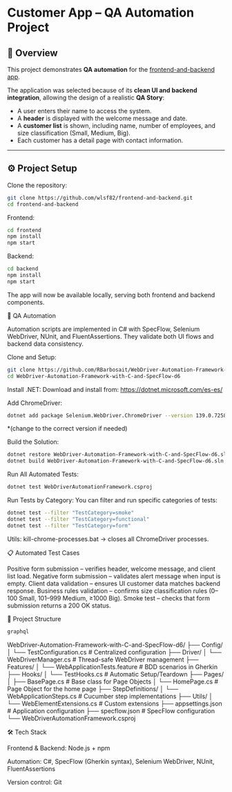 # Customer App – QA Automation Project

## 📖 Overview
This project demonstrates **QA automation** for the [frontend-and-backend app](https://github.com/wlsf82/frontend-and-backend).

The application was selected because of its **clean UI and backend integration**, allowing the design of a realistic **QA Story**:
- A user enters their name to access the system.
- A **header** is displayed with the welcome message and date.
- A **customer list** is shown, including name, number of employees, and size classification (Small, Medium, Big).
- Each customer has a detail page with contact information.

---

## ⚙️ Project Setup

Clone the repository:
```bash
git clone https://github.com/wlsf82/frontend-and-backend.git
cd frontend-and-backend
```

Frontend:
```bash
cd frontend
npm install
npm start
```

Backend:
```bash
cd backend
npm install
npm start
```

The app will now be available locally, serving both frontend and backend components.

🤖 QA Automation

Automation scripts are implemented in C# with SpecFlow, Selenium WebDriver, NUnit, and FluentAssertions.
They validate both UI flows and backend data consistency.

Clone and Setup:
```bash
git clone https://github.com/RBarbosait/WebDriver-Automation-Framework-with-C-and-SpecFlow-d6
cd WebDriver-Automation-Framework-with-C-and-SpecFlow-d6
```

Install .NET:
Download and install from: https://dotnet.microsoft.com/es-es/

Add ChromeDriver:
```bash
dotnet add package Selenium.WebDriver.ChromeDriver --version 139.0.7258.15400
``` 
*(change to the correct version if needed)

Build the Solution:
```bash
dotnet restore WebDriver-Automation-Framework-with-C-and-SpecFlow-d6.sln
dotnet build WebDriver-Automation-Framework-with-C-and-SpecFlow-d6.sln
```

Run All Automated Tests:
```bash
dotnet test WebDriverAutomationFramework.csproj
```

Run Tests by Category:
You can filter and run specific categories of tests:
```bash
dotnet test --filter "TestCategory=smoke"
dotnet test --filter "TestCategory=functional"
dotnet test --filter "TestCategory=form"
```
Utils:
kill-chrome-processes.bat → closes all ChromeDriver processes.

📋 Automated Test Cases

Positive form submission – verifies header, welcome message, and client list load.
Negative form submission – validates alert message when input is empty.
Client data validation – ensures UI customer data matches backend response.
Business rules validation – confirms size classification rules (0–100 Small, 101–999 Medium, ≥1000 Big).
Smoke test – checks that form submission returns a 200 OK status.

📂 Project Structure
```bash
graphql
```
WebDriver-Automation-Framework-with-C-and-SpecFlow-d6/
├── Config/
│   └── TestConfiguration.cs      # Centralized configuration
├── Driver/
│   └── WebDriverManager.cs       # Thread-safe WebDriver management
├── Features/
│   └── WebApplicationTests.feature # BDD scenarios in Gherkin
├── Hooks/
│   └── TestHooks.cs              # Automatic Setup/Teardown
├── Pages/
│   ├── BasePage.cs               # Base class for Page Objects
│   └── HomePage.cs               # Page Object for the home page
├── StepDefinitions/
│   └── WebApplicationSteps.cs    # Cucumber step implementations
├── Utils/
│   └── WebElementExtensions.cs   # Custom extensions
├── appsettings.json              # Application configuration
├── specflow.json                 # SpecFlow configuration
└── WebDriverAutomationFramework.csproj

🛠️ Tech Stack

Frontend & Backend: Node.js + npm

Automation: C#, SpecFlow (Gherkin syntax), Selenium WebDriver, NUnit, FluentAssertions

Version control: Git


